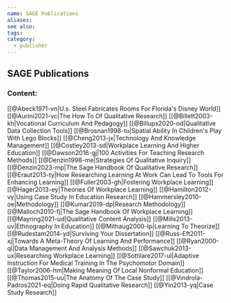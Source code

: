 ```yaml
---
name: SAGE Publications
aliases:
see also:
tags:
category:
  - publisher
---
```


## SAGE Publications

### Content:
[[@Abeck1971-vn|U.s. Steel Fabricates Rooms For Florida's Disney World]]
[[@Aurini2021-vc|The How To Of Qualitative Research]]
[[@Billett2003-kh|Vocational Curriculum And Pedagogy]]
[[@Billups2020-od|Qualitative Data Collection Tools]]
[[@Brosnan1998-tu|Spatial Ability In Children's Play With Lego Blocks]]
[[@Cheng2013-jx|Technology And Knowledge Management]]
[[@Costley2013-sd|Workplace Learning And Higher Education]]
[[@Dawson2016-gj|100 Activities For Teaching Research Methods]]
[[@Denzin1998-me|Strategies Of Qualitative Inquiry]]
[[@Denzin2023-mp|The Sage Handbook Of Qualitative Research]]
[[@Eraut2013-ty|How Researching Learning At Work Can Lead To Tools For Enhancing Learning]]
[[@Fuller2003-gh|Fostering Workplace Learning]]
[[@Hager2013-ey|Theories Of Workplace Learning]]
[[@Hamilton2012-vy|Using Case Study In Education Research]]
[[@Hammersley2010-oe|Methodology]]
[[@Kumar2019-dp|Research Methodology]]
[[@Malloch2010-fj|The Sage Handbook Of Workplace Learning]]
[[@Mayring2021-ud|Qualitative Content Analysis]]
[[@Mills2013-uv|Ethnography In Education]]
[[@Mithaug2000-lp|Learning To Theorize]]
[[@Rudestam2014-yd|Surviving Your Dissertation]]
[[@Russ-Eft2011-xj|Towards A Meta-Theory Of Learning And Performance]]
[[@Ryan2000-ql|Data Management And Analysis Methods]]
[[@Sawchuk2013-ux|Researching Workplace Learning]]
[[@Sottilare2017-ul|Adaptive Instruction For Medical Training In The Psychomotor Domain]]
[[@Taylor2006-hm|Making Meaning Of Local Nonformal Education]]
[[@Thomas2015-uu|The Anatomy Of The Case Study]]
[[@Vindrola-Padros2021-eq|Doing Rapid Qualitative Research]]
[[@Yin2013-yq|Case Study Research]]